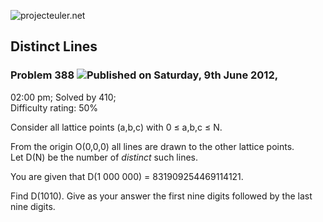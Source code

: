 ![projecteuler.net](images/print_page_logo.png)

## Distinct Lines

### Problem 388 ![](images/icon_info.png)Published on Saturday, 9th June 2012,
02:00 pm; Solved by 410;  
Difficulty rating: 50%

Consider all lattice points (a,b,c) with 0 ≤ a,b,c ≤ N.

From the origin O(0,0,0) all lines are drawn to the other lattice points.  
Let D(N) be the number of _distinct_ such lines.

You are given that D(1 000 000) = 831909254469114121.

Find D(1010). Give as your answer the first nine digits followed by the last
nine digits.

  
  

